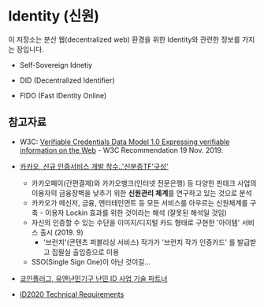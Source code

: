 # Identity (신원)

이 저장소는 분산 웹(decentralized web) 환경을 위한 Identity와 관련한 정보를 가지는 장입니다.

* Self-Sovereign Idnetiy

* DID (Decentralized Identifier)

* FIDO (Fast IDentity Online)




## 참고자료

* W3C: [Verifiable Credentials Data Model 1.0 Expressing verifiable information on the Web](https://www.w3.org/TR/vc-data-model/#what-is-a-verifiable-credential) - W3C Recommendation 19 Nov. 2019.

* [카카오, 신규 인증서비스 개발 착수..'신분증TF'구성'](http://m.news1.kr/articles/?3812551&fbclid=IwAR3mLN5gK5jrDUe_zOCVSEPJQncT5BaOkQn1tfI6UjMb1HgAkChoPe0FEj8#_enliple)
  + 카카오페이(간편결제)와 카카오뱅크(인터넷 전문은행) 등 다양한 핀테크 사업의 이용자의 금융장벽을 낮추기 위한 **신원관리 체계**를 연구하고 있는 것으로 분석
  + 카카오가 메신저, 금융, 엔터테인먼트 등 모든 서비스를 아우르는 신원체계를 구축 - 이용자 Lockin 효과를 위한 것이라는 해석 (잘못된 해석일 것임)
  + 자신의 인증할 수 있는 수단을 이미지/디지털 카드 형태로 구현한 '아이템' 서비스 출시 (2019. 9)
      - '브런치'(콘텐츠 퍼블리싱 서비스) 작가가 '브런치 작가 인증카드' 를 발급받고 집필실 출입증으로 이용
  + SSO(Single Sign One)이 아닌 것이길... 

* [코인플러그, 유엔난민기구 난민 ID 사업 기술 파트너](https://dstreet.io/news/view-detail?id=N20191226164351927644&fbclid=IwAR0V5aywI0mCtzCK7-hCR3kqO69zSb7JoXyNYCBrrVus5wVRM4elU5ql0MM)

* [ID2020 Technical Requirements](https://docs.google.com/document/d/1X8wKvPr-xEnF43BK0Bg-qK-woVspQirP27bChEW8Y8Y/edit)




  
  

